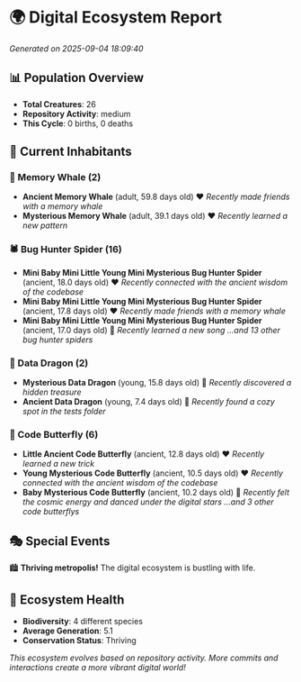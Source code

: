 # 🌍 Digital Ecosystem Report
*Generated on 2025-09-04 18:09:40*

## 📊 Population Overview
- **Total Creatures**: 26
- **Repository Activity**: medium
- **This Cycle**: 0 births, 0 deaths

## 👥 Current Inhabitants

### 🐋 Memory Whale (2)
- **Ancient Memory Whale** (adult, 59.8 days old) ❤️
  *Recently made friends with a memory whale*
- **Mysterious Memory Whale** (adult, 39.1 days old) ❤️
  *Recently learned a new pattern*

### 🕷️ Bug Hunter Spider (16)
- **Mini Baby Mini Little Young Mini Mysterious Bug Hunter Spider** (ancient, 18.0 days old) ❤️
  *Recently connected with the ancient wisdom of the codebase*
- **Mini Baby Mini Little Young Mini Mysterious Bug Hunter Spider** (ancient, 17.8 days old) ❤️
  *Recently made friends with a memory whale*
- **Mini Baby Mini Little Young Mini Mysterious Bug Hunter Spider** (ancient, 17.0 days old) 💛
  *Recently learned a new song*
  *...and 13 other bug hunter spiders*

### 🐉 Data Dragon (2)
- **Mysterious Data Dragon** (young, 15.8 days old) 💛
  *Recently discovered a hidden treasure*
- **Ancient Data Dragon** (young, 7.4 days old) 💚
  *Recently found a cozy spot in the tests folder*

### 🦋 Code Butterfly (6)
- **Little Ancient Code Butterfly** (ancient, 12.8 days old) ❤️
  *Recently learned a new trick*
- **Young Mysterious Code Butterfly** (ancient, 10.5 days old) ❤️
  *Recently connected with the ancient wisdom of the codebase*
- **Baby Mysterious Code Butterfly** (ancient, 10.2 days old) 💛
  *Recently felt the cosmic energy and danced under the digital stars*
  *...and 3 other code butterflys*

## 🎭 Special Events

🏙️ **Thriving metropolis!** The digital ecosystem is bustling with life.

## 🔬 Ecosystem Health
- **Biodiversity**: 4 different species
- **Average Generation**: 5.1
- **Conservation Status**: Thriving

*This ecosystem evolves based on repository activity. More commits and interactions create a more vibrant digital world!*